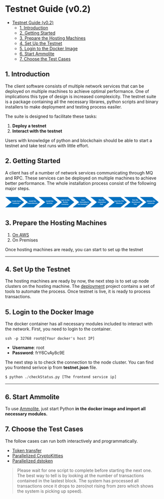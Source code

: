 # Testnet Guide (v0.2)

- [Testnet Guide (v0.2)](#testnet-guide-v02)
  - [1. Introduction](#1-introduction)
  - [2. Getting Started](#2-getting-started)
  - [3. Prepare the Hosting Machines](#3-prepare-the-hosting-machines)
  - [4. Set Up the Testnet](#4-set-up-the-testnet)
  - [5. Login to the Docker Image](#5-login-to-the-docker-image)
  - [6. Start Ammolite](#6-start-ammolite)
  - [7. Choose the Test Cases](#7-choose-the-test-cases)

## 1. Introduction

The client software consists of multiple network services that can be deployed on multiple machines to achieve optimal performance. One of implications this type of design is increased complexicity. The testnet suite is a package containing all the necessary librares, python scripts and binary installers to make deployment and testing process easiler.

The suite is designed to facilitate these tasks:

1. **Deploy a testnet**
2. **Interact with the testnet**

Users with knowledge of python and blockchain should be able to start a testnet and take test runs with little effort.

## 2. Getting Started

A client has of a number of network services communicating through MQ and RPC. These services can be deployed on multiple machines to achieve better performance. The whole installation process consist of the following major steps.

![alt text](/img/installation-steps.png)

## 3. Prepare the Hosting Machines

1. [On AWS](https://github.com/HPISTechnologies/aws-ansible)
2. On Premises

Once hosting machines are ready, you can start to set up the testnet

---

## 4. Set Up the Testnet

The hosting machines are ready by now, the next step is to set up node clusters on the hosting machine.
The [deployment](https://github.com/HPISTechnologies/deployments) project contains a set of tools to automate the process. Once testnet is live, it is ready to process transactions.  

## 5. Login to the Docker Image

The docker container has all necessary modules included to interact with the network. First, you need to login to the container.

```shell
ssh -p 32768 root@[Your docker's host IP]
```

- **Username**:   root
- **Password**:   frY6CvAy8c9E

The next step is to check the connection to the node cluster. You can find you frontend serivce ip from **testnet.json** file.

```python
$ python ./checkStatus.py [The frontend service ip]
```

---

## 6. Start Ammolite

To use [Ammolite](https://github.com/HPISTechnologies/ammolite), just start Python **in the docker image and import all necessary modules.**

## 7. Choose the Test Cases

The follow cases can run both interactively and programmatically.

- [Token transfer](https://github.com/HPISTechnologies/parallel-coin-transfer)
- [Parallelized CryptoKitties](https://github.com/HPISTechnologies/parallel-kitties)
- [Parallelized dstoken](https://github.com/HPISTechnologies/ds-token)
  
> Please wait for one script to complete before starting the next one. The best way to tell is by looking at the number of transactions contained in the lastest block. The system has processed all transactions once it drops to zero(not rising from zero which shows the system is picking up speed).
